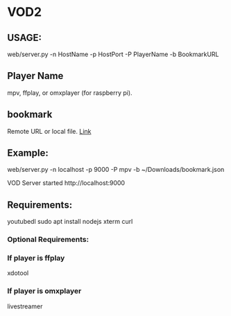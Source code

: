 # VOD2

## USAGE:
web/server.py -n HostName -p HostPort -P PlayerName -b BookmarkURL

## Player Name
mpv, ffplay, or omxplayer (for raspberry pi).

## bookmark
Remote URL or local file.
[Link](https://gist.githubusercontent.com/JiasHuang/30f6cc0f78ee246c1e28bd537764d6c4/raw/bookmark.json)

## Example:
web/server.py -n localhost -p 9000 -P mpv -b ~/Downloads/bookmark.json

VOD Server started http://localhost:9000

## Requirements:

youtubedl
sudo apt install nodejs xterm curl

### Optional Requirements:

### If player is ffplay
xdotool

### If player is omxplayer
livestreamer
